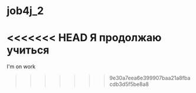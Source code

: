 # job4j_2
<<<<<<< HEAD
Я продолжаю учиться
=======
I'm on work
>>>>>>> 9e30a7eea6e399907baa21a8fbacdb3d5f5be8a8
